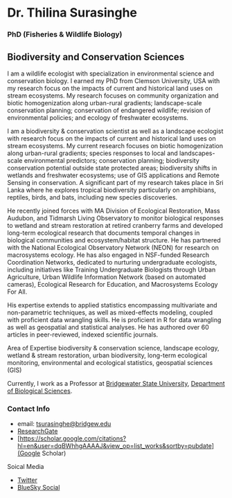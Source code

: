 # Dr. Thilina Surasinghe
### PhD (Fisheries & Wildlife Biology) 
## Biodiversity and Conservation Sciences

I am a wildlife ecologist with specialization in environmental science and conservation biology. I earned my PhD from Clemson University, USA with my research focus on the impacts of current and historical land uses on stream ecosystems. 
My research focuses on community organization and biotic homogenization along urban-rural gradients; landscape-scale conservation planning; conservation of endangered wildlife; revision of environmental policies; and ecology of freshwater ecosystems.

I am a biodiversity & conservation scientist as well as a landscape ecologist with research focus on the impacts of current and historical land uses on stream ecosystems. My current research focuses on biotic homogenization along urban-rural gradients; species responses to local and landscapes-scale environmental predictors; conservation planning; biodiversity conservation potential outside state protected areas; biodiversity shifts in wetlands and freshwater ecosystems; use of GIS applications and Remote Sensing in conservation. A significant part of my research takes place in Sri Lanka where he explores tropical biodiversity particularly on amphibians, reptiles, birds, and bats, including new species discoveries.

He recently joined forces with MA Division of Ecological Restoration, Mass Audubon, and Tidmarsh Living Observatory to monitor biological responses to wetland and stream restoration at retired cranberry farms and developed long-term ecological research that documents temporal changes in biological communities and ecosystem/habitat structure. He has partnered with the National Ecological Observatory Network (NEON) for research on macrosystems ecology. He has also engaged in NSF-funded Research Coordination Networks, dedicated to nurturing undergraduate ecologists, including initiatives like Training Undergraduate Biologists through Urban Agriculture, Urban Wildlife Information Network (based on automated cameras), Ecological Research for Education, and Macrosystems Ecology For All.

His expertise extends to applied statistics encompassing multivariate and non-parametric techniques, as well as mixed-effects modeling, coupled with proficient data wrangling skills. He is proficient in R for data wrangling as well as geospatial and statistical analyses. He has authored over 60 articles in peer-reviewed, indexed scientific journals.

Area of Expertise
biodiversity & conservation science, landscape ecology, wetland & stream restoration, urban biodiversity, long-term ecological monitoring, environmental and ecological statistics, geospatial sciences (GIS)

Currently, I work as a Professor at [Bridgewater State University](https://www.bridgew.edu/), [Department of Biological Sciences](https://www.bridgew.edu/department/biological-sciences).

### Contact Info
* email: tsurasinghe@bridgew.edu
* [ResearchGate](https://www.researchgate.net/profile/Thilina-Surasinghe-2)
* [https://scholar.google.com/citations?hl=en&user=dqBWhhgAAAAJ&view_op=list_works&sortby=pubdate](Google Scholar)


Soical Media
* [Twitter](https://x.com/ThilinaSurasin1)
* [BlueSky Social](https://bsky.app/profile/thilinawildlife.bsky.social)
